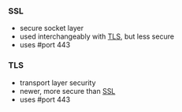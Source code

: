 ### SSL
- secure socket layer
- used interchangeably with [TLS](#tls), but less secure
- uses #port 443

### TLS
-  transport layer security
- newer, more secure than [SSL](#ssl)
- uses #port 443
